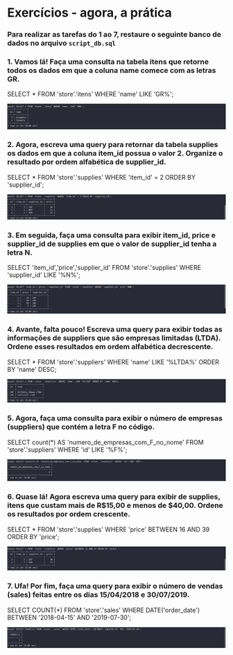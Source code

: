 # Exercícios - agora, a prática

### Para realizar as tarefas do 1 ao 7, restaure o seguinte banco de dados no arquivo `script_db.sql`

### 1. Vamos lá! Faça uma consulta na tabela itens que retorne todos os dados em que a coluna name comece com as letras GR.
SELECT * FROM 'store'.'itens' WHERE 'name' LIKE 'GR%';
<div align="center">
    <img src="Screenshot from 2024-09-13 14-34-36.png" alt="Resposta do Exercício 1">
</div>

### 2. Agora, escreva uma query para retornar da tabela supplies os dados em que a coluna item_id possua o valor 2. Organize o resultado por ordem alfabética de supplier_id.
SELECT * FROM 'store'.'supplies' WHERE 'item_id' = 2 ORDER BY 'supplier_id';
<div align="center">
    <img src="Screenshot from 2024-09-13 14-34-41.png" alt="Resposta do Exercício 1">
</div>

### 3. Em seguida, faça uma consulta para exibir item_id, price e supplier_id de supplies em que o valor de supplier_id tenha a letra N.
SELECT 'item_id','price','supplier_id' FROM 'store'.'supplies' WHERE 'supplier_id' LIKE '%N%';
<div align="center">
    <img src="Screenshot from 2024-09-13 14-34-49.png" alt="Resposta do Exercício 1">
</div>

### 4. Avante, falta pouco! Escreva uma query para exibir todas as informações de suppliers que são empresas limitadas (LTDA). Ordene esses resultados em ordem alfabética decrescente.
SELECT * FROM 'store'.'suppliers' WHERE 'name' LIKE '%LTDA%' ORDER BY 'name' DESC;
<div align="center">
    <img src="Screenshot from 2024-09-13 14-35-13.png" alt="Resposta do Exercício 1">
</div>

### 5. Agora, faça uma consulta para exibir o número de empresas (suppliers) que contém a letra F no código.
SELECT count(*) AS 'numero_de_empresas_com_F_no_nome' FROM 'store'.'suppliers' WHERE 'id' LIKE '%F%';
<div align="center">
    <img src="Screenshot from 2024-09-13 14-35-21.png" alt="Resposta do Exercício 1">
</div>

### 6. Quase lá! Agora escreva uma query para exibir de supplies, itens que custam mais de R$15,00 e menos de $40,00. Ordene os resultados por ordem crescente.
SELECT * FROM 'store'.'supplies' WHERE 'price' BETWEEN 16 AND 39 ORDER BY 'price';
<div align="center">
    <img src="Screenshot from 2024-09-13 14-35-27.png" alt="Resposta do Exercício 1">
</div>

### 7. Ufa! Por fim, faça uma query para exibir o número de vendas (sales) feitas entre os dias 15/04/2018 e 30/07/2019.
SELECT COUNT(*) FROM 'store'.'sales' WHERE DATE('order_date') BETWEEN '2018-04-15' AND '2019-07-30';
<div align="center">
    <img src="Screenshot from 2024-09-13 14-35-38.png" alt="Resposta do Exercício 1">
</div>
